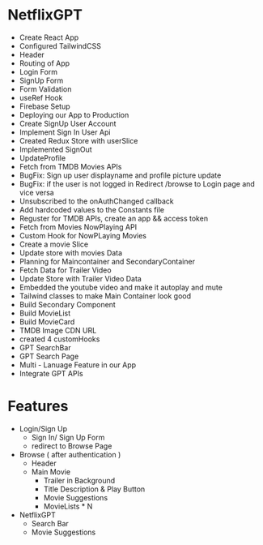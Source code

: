 # NetflixGPT

- Create React App
- Configured TailwindCSS
- Header
- Routing of App
- Login Form
- SignUp Form
- Form Validation
- useRef Hook
- Firebase Setup
- Deploying our App to Production
- Create SignUp User Account
- Implement Sign In User Api
- Created Redux Store with userSlice
- Implemented SignOut
- UpdateProfile
- Fetch from TMDB Movies APIs
- BugFix: Sign up user displayname and profile picture update
- BugFix: if the user is not logged in Redirect /browse to Login page and vice versa
- Unsubscribed to the onAuthChanged callback
- Add hardcoded values to the Constants file
- Reguster for TMDB APIs, create an app && access token
- Fetch from Movies NowPlaying API
- Custom Hook for NowPLaying Movies
- Create a movie Slice
- Update store with movies Data
- Planning for Maincontainer and SecondaryContainer
- Fetch Data for Trailer Video
- Update Store with Trailer Video Data
- Embedded the youtube video and make it autoplay and mute
- Tailwind classes to make Main Container look good
- Build Secondary Component
- Build MovieList
- Build MovieCard
- TMDB Image CDN URL
- created 4 customHooks
- GPT SearchBar
- GPT Search Page
- Multi - Lanuage Feature in our App
- Integrate GPT APIs

# Features

- Login/Sign Up
  - Sign In/ Sign Up Form
  - redirect to Browse Page
- Browse ( after authentication )
  - Header
  - Main Movie
    - Trailer in Background
    - Title Description & Play Button
    - Movie Suggestions
    - MovieLists \* N
- NetflixGPT
  - Search Bar
  - Movie Suggestions
